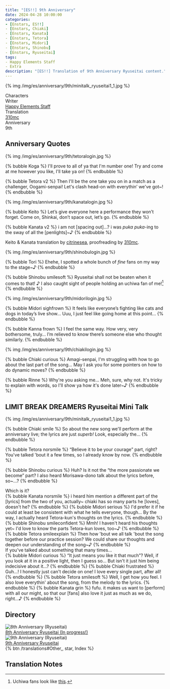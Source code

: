 ```yaml
---
title: "[ES!!] 9th Anniversary"
date: 2024-04-28 10:00:00
categories:
- [Enstars, ES!!]
- [Enstars, Chiaki]
- [Enstars, Kanata]
- [Enstars, Tetora]
- [Enstars, Midori]
- [Enstars, Shinobu]
- [Enstars, Ryuseitai]
tags:
- Happy Elements Staff
- Extra
description: "[ES!!] Translation of 9th Anniversary Ryuseitai content."
---
```


{% img /img/es/anniversary/9th/minitalk_ryuseitai1_1.jpg %}

<div class="three-wrapper" style="--storyColor:#5ac189;--storyColor-rgb:90,193,137;--storyColor-h:147.4;--storyColor-s:45.4%;--storyColor-l:55.5%;">
    <div class="info-area">
        <div class="info">
            <div class="info-item characters">
                <div class="label">
                    Characters
                </div>
                <div class="value">
                    <a href="/categories/Enstars/Tetora" character="Tetora"></a>
                    <a href="/categories/Enstars/Midori" character="Midori"></a>
                    <a href="/categories/Enstars/Shinobu" character="Shinobu"></a>
                    <a href="/categories/Enstars/Chiaki" character="Chiaki"></a>
                    <a href="/categories/Enstars/Kanata" character="Kanata"></a>
                </div>
            </div>
            <div class="info-item one">
                <div class="label">
                    Writer
                </div>
                <div class="value">
                    <a href="/tags/Happy-Elements-Staff/">Happy Elements Staff</a>
                </div>
            </div>
            <div class="info-item two">
                <div class="label">
                    Translation
                </div>
                <div class="value">
                    <a href="/about">310mc</a>
                </div>
            </div>
            <div class="info-item three">
                <div class="label">
                    Anniversary
                </div>
                <div class="value">
                    9th
                </div>
            </div>
        </div>
    </div>
</div>

<!-- more -->

## Anniversary Quotes

{% img /img/es/anniversary/9th/tetoralogin.jpg %}

{% bubble Koga %}
I'll prove to all of ya that I'm number one! Try and come at me however you like, I'll take ya on!
{% endbubble %}

{% bubble Tetora v2 %}
Then I'll be the one take you on in a match as a challenger, Oogami-senpai! Let's clash head-on with everythin’ we've got~!
{% endbubble %}

{% img /img/es/anniversary/9th/kanatalogin.jpg %}

{% bubble Keito %}
Let’s give everyone here a performance they won’t forget. Come on, Shinkai, don’t space out, let’s go.
{% endbubble %}

{% bubble Kanata v2 %}
i am not [spacing out]…? i was <em>puka puka</em>-ing to the sway of all the [penlights]~♪
{% endbubble %}

Keito & Kanata translation by <a href="https://citrinesea.github.io/main-sections/translations/other/9thanni.html" target="_blank">citrinesea</a>, proofreading by <a href="/about">310mc</a>.

{% img /img/es/anniversary/9th/shinobulogin.jpg %}

{% bubble Tori %}
Ehehe, I spotted a whole bunch of *fine* fans on my way to the stage~♪
{% endbubble %}

{% bubble Shinobu smilesoft %}
Ryuseitai shall not be beaten when it comes to that! ♪ I also caught sight of people holding an uchiwa fan of me![^1]
{% endbubble %}

{% img /img/es/anniversary/9th/midorilogin.jpg %}

{% bubble Midori sighfrown %}
It feels like everyone’s fighting like cats and dogs in today’s live show… Uuu, I just feel like going home at this point…
{% endbubble %}

{% bubble Kanna frown %}
I feel the same way. How very, very bothersome, truly… I’m relieved to know there’s someone else who thought similarly.
{% endbubble %}

{% img /img/es/anniversary/9th/chiakilogin.jpg %}

{% bubble Chiaki curious %}
Amagi-senpai, I'm struggling with how to go about the last part of the song… May I ask you for some pointers on how to do dynamic moves?
{% endbubble %}

{% bubble Rinne %}
Why're you asking me… Meh, sure, why not. It's tricky to explain with words, so I'll show ya how it's done later~♪
{% endbubble %}

## LIMIT BREAK DREAMERS Ryuseitai Mini Talk

{% img /img/es/anniversary/9th/minitalk_ryuseitai1_1.jpg %}

{% bubble Chiaki smile %}
So about the new song we'll perform at the anniversary live; the lyrics are just *superb!* Look, especially the…
{% endbubble %}

{% bubble Tetora norsmile %}
“Believe it to be your courage” part, right? You've talked 'bout it a few times, so I already know by now.
{% endbubble %}

{% bubble Shinobu curious %}
Huh? Is it not the “the more passionate we become” part? I also heard Morisawa-dono talk about the lyrics before, so~…?
{% endbubble %}

<div class="minitalk" character="Anzu">
    <div class="minitalk-option">
        <div class="minitalk-option_header">
            Which is it?
        </div>
        <div class="minitalk-option_content">
        {% bubble Kanata norsmile %}
        i heard him mention a different part of the [lyrics] from the two of you, actually~ chiaki has so many parts he [loves], doesn't he?
        {% endbubble %}
        {% bubble Midori serious %}
        I'd prefer it if he could at least be consistent with what he tells everyone, though… By the way, I actually heard Tetora-kun's thoughts on the lyrics.
        {% endbubble %}
        {% bubble Shinobu smileconfident %}
        Mmh! I haven't heard his thoughts yet~ I'd love to know the parts Tetora-kun loves, too~♪
        {% endbubble %}
        {% bubble Tetora smileexplain %}
        Then how 'bout we all talk 'bout the song together before our practice session? We could share our thoughts and deepen our understanding of the song~♪
        {% endbubble %}
        </div>
    </div>
    <div class="minitalk-option">
        <div class="minitalk-option_header">
            If you've talked about something that many times…
        </div>
        <div class="minitalk-option_content">
        {% bubble Midori curious %}
        “It just means you like it that much”? Well, if you look at it in a positive light, then I guess so… But isn't it just him being indecisive about it…?
        {% endbubble %}
        {% bubble Chiaki frustrated %}
        Guh…! I honestly just can't decide on one! I love every single part, after all!
        {% endbubble %}
        {% bubble Tetora smilesoft %}
        Well, I get how you feel. I also love everythin' about the song, from the melody to the lyrics.
        {% endbubble %}
        {% bubble Kanata grin %}
        fufu. it makes us want to [perform] with all our might, so that our [fans] also love it just as much as we do, right…♪
        {% endbubble %}
        </div>
    </div>
</div>

## Directory

<div class="stories">
    <div class="story">
    <div class="thumbimage">
        <img
            src="/img/banner/8thanniversary.jpg"
            alt="8th Anniversary (Ryuseitai)"
        />
    </div>
    <a href="/anniversary/8th" class="storyName" target="_blank">
        <span>8th Anniversary Ryuseitai (In progress!)</span>
        <span class="read"></span>
    </a>
    </div>
    <div class="story">
    <div class="thumbimage">
        <img
            src="/img/banner/9thanniversary.jpg"
            alt="9th Anniversary (Ryuseitai)"
        />
    </div>
    <a href="/anniversary/9th" class="storyName" target="_blank">
        <span>9th Anniversary Ryuseitai</span>
        <span class="read"></span>
    </a>
    </div>
</div>

<div toc>{% btn /translations#Other,, star, Index %}</div>

## Translation Notes

[^1]: Uchiwa fans look like <a href="https://simple.wikipedia.org/wiki/Uchiwa" target="_blank">this</a>.